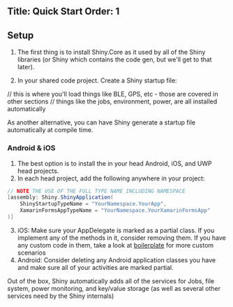 Title: Quick Start
Order: 1
---

## Setup

1. The first thing is to install Shiny.Core as it used by all of the Shiny libraries (or Shiny which contains the code gen, but we'll get to that later).  

2. In your shared code project.  Create a Shiny startup file:

<?! Startup ?>
// this is where you'll load things like BLE, GPS, etc - those are covered in other sections
// things like the jobs, environment, power, are all installed automatically
<?!/ Startup ?>

As another alternative, you can have Shiny generate a startup file automatically at compile time.

### Android & iOS

1. The best option is to install the <?# NugetShield "Shiny" /?> in your head Android, iOS, and UWP head projects.  
2. In each head project, add the following anywhere in your project:

```csharp
// NOTE THE USE OF THE FULL TYPE NAME INCLUDING NAMESPACE
[assembly: Shiny.ShinyApplication(
    ShinyStartupTypeName = "YourNamespace.YourApp",
    XamarinFormsAppTypeName = "YourNamespace.YourXamarinFormsApp"
)]
```

3. iOS: Make sure your AppDelegate is marked as a partial class.  If you implement any of the methods in it, consider removing them.  If you have any custom code in them, take a look at [boilerplate](xref:boilerplate) for more custom scenarios
3. Android: Consider deleting any Android application classes you have and make sure all of your activities are marked partial.

Out of the box, Shiny automatically adds all of the services for Jobs, file system, power monitoring, and key/value storage (as well as several other services need by the Shiny internals)
